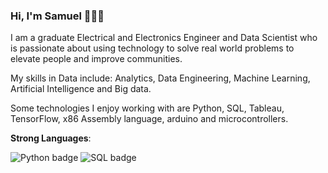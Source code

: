 ### Hi, I'm Samuel 👋👨‍💻
I am a graduate Electrical and Electronics Engineer and Data Scientist who is passionate about using technology to solve real world problems to elevate people and improve communities.

My skills in Data include: Analytics, Data Engineering, Machine Learning, Artificial Intelligence and Big data.

Some technologies I enjoy working with are Python, SQL, Tableau, TensorFlow, x86 Assembly language, arduino and microcontrollers.

**Strong Languages**: 	

![Python badge](https://img.shields.io/badge/Python-3776AB?style=for-the-badge&logo=python&logoColor=white) 
![SQL badge](https://img.shields.io/badge/MySQL-005C84?style=for-the-badge&logo=mysql&logoColor=white)


<!--
**Samuel-Kiio/Samuel-Kiio** is a ✨ _special_ ✨ repository because its `README.md` (this file) appears on your GitHub profile.

Here are some ideas to get you started:

- 🔭 I’m currently working on ...
- 🌱 I’m currently learning ...
- 👯 I’m looking to collaborate on ...
- 🤔 I’m looking for help with ...
- 💬 Ask me about ...
- 📫 How to reach me: ...
- 😄 Pronouns: ...
- ⚡ Fun fact: ...
-->
